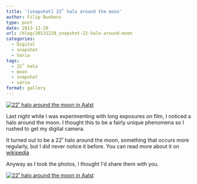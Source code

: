 ```yaml
---
title: '[snapshot] 22˚ halo around the moon'
author: Filip Bunkens
type: post
date: 2013-12-20
url: /blog/20131220_snapshot-22-halo-around-moon
categories:
  - Digital
  - snapshot
  - Varia
tags:
  - 22˚ halo
  - moon
  - snapshot
  - varia
format: gallery
---
```

[<img src="/images/blogposts/20131220_22_degree_halo-9635.jpg" alt="22˚ halo around the moon in Aalst"  class="alignnone size-large wp-image-957" />][1]

Last night while I was experimenting with long exposures on film, I noticed a halo around the moon. I thought this to be a fairly unique phenomena so I rushed to get my digital camera.

It turned out to be a 22˚ halo around the moon, something that occurs more regularly, but I did never notice it before. You can read more about it on <a href="http://en.wikipedia.org/wiki/22°_halo" title="22˚ halo" rel="none">wikipedia</a>

Anyway as I took the photos, I thought I'd share them with you.

[<img src="/images/blogposts/20131220_22_degree_halo-9634.jpg" alt="22˚ halo around the moon in Aalst" w class="alignnone size-large wp-image-956" />][2]

 [1]: /images/blogposts/20131220_22_degree_halo-9635.jpg
 [2]: /images/blogposts/2013/12/20131220_22_degree_halo-9634.jpg
